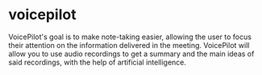 # voicepilot
VoicePilot's goal is to make note-taking easier, allowing the user to focus their attention on the information delivered in the meeting. VoicePilot will allow you to use audio recordings to get a summary and the main ideas of said recordings, with the help of artificial intelligence.
